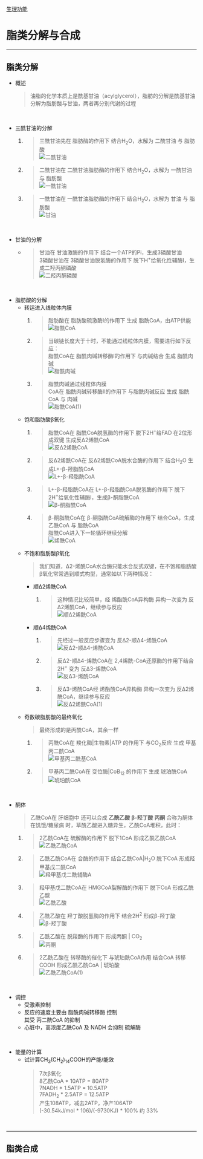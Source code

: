 [生理功能](https://yuki.su/脂质.html)
# 脂类分解与合成

***

## 脂类分解

* 概述
  > 油脂的化学本质上是酰基甘油（acylglycerol），脂肪的分解是酰基甘油分解为脂肪酸与甘油，两者再分别代谢的过程<br>

<br>

* 三酰甘油的分解
  1. > 三酰甘油先在 脂肪酶的作用下 结合H<sub>2</sub>O，水解为 二酰甘油 与 脂肪酸<br>![二酰甘油](https://cdn.jsdelivr.net/gh/sakurakouji-luna/pic@main/bio/BioChemistry/LipidBreakdownSynthesis/二酰甘油.svg)<br>
  2. > 二酰甘油在 二酰甘油脂肪酶的作用下 结合H<sub>2</sub>O，水解为 一酰甘油 与 脂肪酸<br>![一酰甘油](https://cdn.jsdelivr.net/gh/sakurakouji-luna/pic@main/bio/BioChemistry/LipidBreakdownSynthesis/一酰甘油.svg)<br>
  3. > 一酰甘油在 一酰甘油脂肪酶的作用下 结合H<sub>2</sub>O，水解为 甘油 与 脂肪酸<br>![甘油](https://cdn.jsdelivr.net/gh/sakurakouji-luna/pic@main/bio/BioChemistry/LipidBreakdownSynthesis/甘油.svg)<br>

<br>

* 甘油的分解
  * > 甘油在 甘油激酶的作用下 结合一个ATP的Pi，生成3磷酸甘油<br>3磷酸甘油在 3磷酸甘油脱氢酶的作用下 脱下H<sup>+</sup>给氧化性辅酶I，生成二羟丙酮磷酸<br>![二羟丙酮磷酸](https://cdn.jsdelivr.net/gh/sakurakouji-luna/pic@main/bio/BioChemistry/LipidBreakdownSynthesis/二羟丙酮磷酸.svg)<br>

<br>

* 脂肪酸的分解
  * 转运进入线粒体内膜
    1. > 脂肪酸在 脂肪酸硫激酶I的作用下 生成 脂酰CoA，由ATP供能<br>![脂酰CoA](https://cdn.jsdelivr.net/gh/sakurakouji-luna/pic@main/bio/BioChemistry/LipidBreakdownSynthesis/脂酰CoA.svg)<br>
    2. > 当碳链长度大于十时，不能通过线粒体内膜，需要进行如下反应：<br>脂酰CoA在 脂酰肉碱转移酶I的作用下 与肉碱结合 生成 脂酰肉碱<br>![脂酰肉碱](https://cdn.jsdelivr.net/gh/sakurakouji-luna/pic@main/bio/BioChemistry/LipidBreakdownSynthesis/脂酰肉碱.svg)<br>
    3. > 脂酰肉碱通过线粒体内膜<br>CoA在 脂酰肉碱转移酶II的作用下 与脂酰肉碱反应 生成 脂酰CoA 与 肉碱<br>![脂酰CoA(1)](https://cdn.jsdelivr.net/gh/sakurakouji-luna/pic@main/bio/BioChemistry/LipidBreakdownSynthesis/脂酰CoA(1).svg)<br>
  * 饱和脂肪酸β氧化
    1. > 脂酰CoA在 脂酰CoA脱氢酶的作用下 脱下2H<sup>+</sup>给FAD 在2位形成双键 生成反Δ2烯酰CoA <br>![反Δ2烯酰CoA](https://cdn.jsdelivr.net/gh/sakurakouji-luna/pic@main/bio/BioChemistry/LipidBreakdownSynthesis/反Δ2烯酰CoA.svg)<br>
    2. > 反Δ2烯酰CoA在 反Δ2烯酰CoA脱水合酶的作用下 结合H<sub>2</sub>O 生成L+-β-羟脂酰CoA <br>![L+-β-羟脂酰CoA](https://cdn.jsdelivr.net/gh/sakurakouji-luna/pic@main/bio/BioChemistry/LipidBreakdownSynthesis/L+-β-羟脂酰CoA.svg)<br>
    3. > L+-β-羟脂酰CoA在 L+-β-羟脂酰CoA脱氢酶的作用下 脱下2H<sup>+</sup>给氧化性辅酶I，生成β-酮脂酰CoA <br>![β-酮脂酰CoA](https://cdn.jsdelivr.net/gh/sakurakouji-luna/pic@main/bio/BioChemistry/LipidBreakdownSynthesis/β-酮脂酰CoA.svg)<br>
    4. > β-酮脂酰CoA在 β-酮脂酰CoA硫解酶的作用下 结合CoA，生成乙酰CoA 与 脂酰CoA<br>脂酰CoA进入下一轮循环继续分解<br>![烯酰CoA](https://cdn.jsdelivr.net/gh/sakurakouji-luna/pic@main/bio/BioChemistry/LipidBreakdownSynthesis/烯酰CoA.svg)<br>
  * 不饱和脂肪酸β氧化
    > 我们知道，Δ2-烯酰CoA水合酶只能水合反式双键，在不饱和脂肪酸β氧化常常遇到顺式构型，通常如以下两种情况：
    * 顺Δ2烯酰CoA
      1. > 这种情况比较简单，经 烯酯酰CoA异构酶 异构一次变为 反Δ2烯酰CoA，继续参与反应<br>![顺Δ2烯酰CoA](https://cdn.jsdelivr.net/gh/sakurakouji-luna/pic@main/bio/BioChemistry/LipidBreakdownSynthesis/顺Δ2烯酰CoA.svg)<br>
    * 顺Δ4烯酰CoA
      1. > 先经过一般反应步骤变为 反Δ2-顺Δ4-烯酰CoA<br>![反Δ2-顺Δ4-烯酰CoA](https://cdn.jsdelivr.net/gh/sakurakouji-luna/pic@main/bio/BioChemistry/LipidBreakdownSynthesis/反Δ2-顺Δ4-烯酰CoA.svg)<br>
      2. > 反Δ2-顺Δ4-烯酰CoA在 2,4烯酰-CoA还原酶的作用下结合2H<sup>+</sup> 变为 反Δ3-烯酰CoA<br>![反Δ3-烯酰CoA](https://cdn.jsdelivr.net/gh/sakurakouji-luna/pic@main/bio/BioChemistry/LipidBreakdownSynthesis/反Δ3-烯酰CoA.svg)<br>
      3. > 反Δ3-烯酰CoA经 烯酯酰CoA异构酶 异构一次变为 反Δ2烯酰CoA，继续参与反应<br>![反Δ2烯酰CoA(1)](https://cdn.jsdelivr.net/gh/sakurakouji-luna/pic@main/bio/BioChemistry/LipidBreakdownSynthesis/反Δ2烯酰CoA(1).svg)<br>
  * 奇数碳脂肪酸的最终氧化
    > 最终形成的是丙酰CoA，其余一样
    1. > 丙酰CoA在 羧化酶|生物素|ATP 的作用下 与CO<sub>2</sub>反应 生成 甲基丙二酰CoA<br>![甲基丙二酰基CoA](https://cdn.jsdelivr.net/gh/sakurakouji-luna/pic@main/bio/BioChemistry/LipidBreakdownSynthesis/甲基丙二酰基CoA.svg)<br>
    2. > 甲基丙二酰CoA在 变位酶|CoB<sub>12</sub> 的作用下 生成 琥珀酰CoA<br>![琥珀酰CoA](https://cdn.jsdelivr.net/gh/sakurakouji-luna/pic@main/bio/BioChemistry/LipidBreakdownSynthesis/琥珀酰CoA.svg)<br>

<br>

* 酮体
  > 乙酰CoA在 肝细胞中 还可以合成 **乙酰乙酸** **β-羟丁酸** **丙酮** 合称为酮体<br>在饥饿/糖尿病 时，草酰乙酸进入糖异生，乙酰CoA堆积，此时：<br>
  1. > 2乙酰CoA在 硫解酶的作用下 脱下1CoA 形成乙酰乙酰CoA<br>![乙酰乙酰CoA](https://cdn.jsdelivr.net/gh/sakurakouji-luna/pic@main/bio/BioChemistry/LipidBreakdownSynthesis/乙酰乙酰CoA.svg)<br>
  2. > 乙酰乙酰CoA在 合酶的作用下 结合乙酰CoA|H<sub>2</sub>O 脱下CoA 形成羟甲基戊二酰CoA<br>![羟甲基戊二酰辅酶A](https://cdn.jsdelivr.net/gh/sakurakouji-luna/pic@main/bio/BioChemistry/LipidBreakdownSynthesis/羟甲基戊二酰辅酶A.svg)<br>
  3. > 羟甲基戊二酰CoA在 HMGCoA裂解酶的作用下 脱下CoA 形成乙酰乙酸<br>![乙酰乙酸](https://cdn.jsdelivr.net/gh/sakurakouji-luna/pic@main/bio/BioChemistry/LipidBreakdownSynthesis/乙酰乙酸.svg)<br>
  4. > 乙酰乙酸在 羟丁酸脱氢酶的作用下 结合2H<sup>2</sup> 形成β-羟丁酸<br>![β-羟丁酸](https://cdn.jsdelivr.net/gh/sakurakouji-luna/pic@main/bio/BioChemistry/LipidBreakdownSynthesis/β-羟丁酸.svg)<br>
  5. > 乙酰乙酸在 脱羧酶的作用下 形成丙酮 | CO<sub>2</sub><br>![丙酮](https://cdn.jsdelivr.net/gh/sakurakouji-luna/pic@main/bio/BioChemistry/LipidBreakdownSynthesis/丙酮.svg)<br>
  6. > 2乙酰乙酸在 转移酶的催化下 与琥珀酰CoA作用 结合CoA 转移COOH 形成乙酰乙酰CoA | 琥珀酸<br>![乙酰乙酰CoA(1)](https://cdn.jsdelivr.net/gh/sakurakouji-luna/pic@main/bio/BioChemistry/LipidBreakdownSynthesis/乙酰乙酰CoA(1).svg)<br>

<br>

* 调控
  * 受激素控制
  * 反应的速度主要由 脂酰肉碱转移酶 控制<br>其受 丙二酰CoA 的抑制
  * 心脏中，高浓度乙酰CoA 及 NADH 会抑制 硫解酶 

<br>

* 能量的计算
  * 试计算CH<sub>3</sub>(CH<sub>2</sub>)<sub>14</sub>COOH的产能/能效
    > 7次β氧化<br>8乙酰CoA * 10ATP = 80ATP<br>7NADH * 1.5ATP = 10.5ATP<br>7FADH<sub>2</sub> * 2.5ATP = 12.5ATP<br>产生108ATP，减去2ATP，净产106ATP<br>(-30.54kJ/mol * 106)/(-9730KJ) * 100% 约 33%<br>

<br>

***

## 脂类合成



<br>
